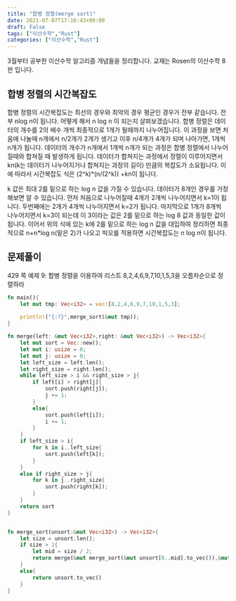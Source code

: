 ```yaml
---
title: "합병 정렬(merge sort)"
date: 2021-07-07T17:16:43+09:00
draft: False
tags: ["이산수학","Rust"]
categories: ["이산수학","Rust"]
---
```


3월부터 공부한 이산수학 알고리즘 개념들을 정리합니다. 교재는 Rosen의 이산수학 8판 입니다.

## 합병 정렬의 시간복잡도

합병 정렬의 시간복잡도는 최선의 경우와 최악의 경우 평균인 경우가 전부 같습니다. 전부 nlog n이 됩니다. 어떻게 해서 n log n 이 되는지 살펴보겠습니다. 합병 정렬은 데이터의 개수를 2의 배수 개씩 최종적으로 1개가 될때까지 나누어집니다. 이 과정을 보면 처음에 나눌때 n개에서 n/2개가 2개가 생기고 이후 n/4개가 4개가 되며 나아가면, 1개씩 n개가 됩니다. 데이터의 개수가 n개에서 1개씩 n개가 되는 과정은 합병 정렬에서 나누어질때와 합쳐질 때 발생하게 됩니다. 데이터가 합쳐지는 과정에서 정렬이 이루어지면서 kn(k는 데이터가 나누어지거나 합쳐지는 과정의 길이) 만큼의 복잡도가 소요됩니다. 이에 따라서 시간복잡도 식은 (2^k)*(n/(2^k)) +kn이 됩니다.

k 값은 최대 2를 밑으로 하는 log n 값을 가질 수 있습니다. 데이터가 8개인 경우를 가정해보면 알 수 있습니다. 먼저 처음으로 나누어질때 4개가 2개씩 나누어지면서 k=1이 됩니다. 두번째에는 2개가 4개씩 나누어지면서 k=2가 됩니다. 마지막으로 1개가 8개씩 나누어지면서 k=3이 되는데 이 3이라는 값은 2를 밑으로 하는 log 8 값과 동일한 값이 됩니다. 이어서 위의 식에 있는 k에 2를 밑으로 하는 log n 값을 대입하여 정리하면 최종적으로 n+n*log n(밑은 2)가 나오고 빅오를 적용하면 시간복잡도는 n log n이 됩니다.

## 문제풀이

429 쪽 예제 9: 합병 정렬을 이용하여 리스트 8,2,4,6,9,7,10,1,5,3을 오름차순으로 정렬하라  

```Rust
fn main(){
    let mut tmp: Vec<i32> = vec![8,2,4,6,9,7,10,1,5,3];
        
    println!("{:?}",merge_sort(&mut tmp));
}

fn merge(left: &mut Vec<i32>,right: &mut Vec<i32>) -> Vec<i32>{
    let mut sort = Vec::new();
    let mut i: usize = 0;
    let mut j: usize = 0;
    let left_size = left.len();
    let right_size = right.len();
    while left_size > i && right_size > j{
        if left[i] > right[j]{
            sort.push(right[j]);
            j += 1;
        }
        else{
            sort.push(left[i]);
            i += 1;
        }
    }
    if left_size > i{
        for k in i..left_size{
            sort.push(left[k]);
        }
    }
    else if right_size > j{
        for k in j..right_size{
            sort.push(right[k]);
        }
    }
    return sort
}


fn merge_sort(unsort:&mut Vec<i32>) -> Vec<i32>{
    let size = unsort.len();
    if size > 1{
        let mid = size / 2;
        return merge(&mut merge_sort(&mut unsort[0..mid].to_vec()),&mut merge_sort(&mut unsort[mid..size].to_vec()))
    }
    else{
        return unsort.to_vec()
    }
}
```